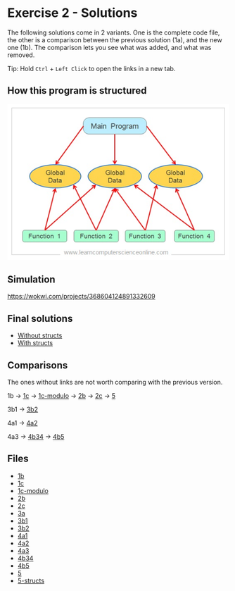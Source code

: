 # Exercise 2 - Solutions

The following solutions come in 2 variants.
One is the complete code file, the other is a comparison between the previous solution (1a), and the new one (1b). The comparison lets you see what was added, and what was removed.

Tip: Hold `Ctrl` + `Left Click` to open the links in a new tab.

## How this program is structured

![Image showing relationship between different functions and their global variables](Procedural-Program-Organization.jpg)

## Simulation

https://wokwi.com/projects/368604124891332609

## Final solutions

- [Without structs](./5/5.ino)
- [With structs](./5-structs/5-structs.ino)

## Comparisons

The ones without links are not worth comparing with the previous version.

1b
-> [1c](https://diff-editor.vercel.app/?language=cpp&directory=https://raw.githubusercontent.com/nosknut/arduino-course-v2023/main/YR6018/Exercises/2/Basic/&file1=1b/1b.ino&file2=1c/1c.ino)
-> [1c-modulo](https://diff-editor.vercel.app/?language=cpp&directory=https://raw.githubusercontent.com/nosknut/arduino-course-v2023/main/YR6018/Exercises/2/Basic/&file1=1c/1c.ino&file2=1c-modulo/1c-modulo.ino)
-> [2b](https://diff-editor.vercel.app/?language=cpp&directory=https://raw.githubusercontent.com/nosknut/arduino-course-v2023/main/YR6018/Exercises/2/Basic/&file1=1c-modulo/1c-modulo.ino&file2=2b/2b.ino)
-> [2c](https://diff-editor.vercel.app/?language=cpp&directory=https://raw.githubusercontent.com/nosknut/arduino-course-v2023/main/YR6018/Exercises/2/Basic/&file1=2b/2b.ino&file2=2c/2c.ino)
-> [5](https://diff-editor.vercel.app/?language=cpp&directory=https://raw.githubusercontent.com/nosknut/arduino-course-v2023/main/YR6018/Exercises/2/Basic/&file1=2c/2c.ino&file2=5/5.ino)

3b1
-> [3b2](https://diff-editor.vercel.app/?language=cpp&directory=https://raw.githubusercontent.com/nosknut/arduino-course-v2023/main/YR6018/Exercises/2/Basic/&file1=3b1/3b1.ino&file2=3b2/3b2.ino)

4a1
-> [4a2](https://diff-editor.vercel.app/?language=cpp&directory=https://raw.githubusercontent.com/nosknut/arduino-course-v2023/main/YR6018/Exercises/2/Basic/&file1=4a1/4a1.ino&file2=4a2/4a2.ino)

4a3
-> [4b34](https://diff-editor.vercel.app/?language=cpp&directory=https://raw.githubusercontent.com/nosknut/arduino-course-v2023/main/YR6018/Exercises/2/Basic/&file1=4a3/4a3.ino&file2=4b34/4b34.ino)
-> [4b5](https://diff-editor.vercel.app/?language=cpp&directory=https://raw.githubusercontent.com/nosknut/arduino-course-v2023/main/YR6018/Exercises/2/Basic/&file1=4b34/4b34.ino&file2=4b5/4b5.ino)

## Files

- [1b](./1b/1b.ino)
- [1c](./1c/1c.ino)
- [1c-modulo](./1c-modulo/1c-modulo.ino)
- [2b](./2b/2b.ino)
- [2c](./2c/2c.ino)
- [3a](./3a/3a.ino)
- [3b1](./3b1/3b1.ino)
- [3b2](./3b2/3b2.ino)
- [4a1](./4a1/4a1.ino)
- [4a2](./4a2/4a2.ino)
- [4a3](./4a3/4a3.ino)
- [4b34](./4b34/4b34.ino)
- [4b5](./4b5/4b5.ino)
- [5](./5/5.ino)
- [5-structs](./5-structs/5-structs.ino)
